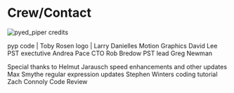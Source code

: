 # Crew/Contact
![pyed_piper credits](https://github.com/thepyedpiper/pyp/blob/gh-pages/credit.gif)

pyp code              |                 Toby Rosen
logo                  |                Larry Danielles
Motion Graphics                        David Lee
PST exectutive                         Andrea Pace
CTO                                    Rob Bredow
PST lead                               Greg Newman


Special thanks to 
Helmut Jarausch         speed enhancements and other updates
Max Smythe              regular expression updates
Stephen Winters         coding tutorial
Zach Connoly            Code Review




